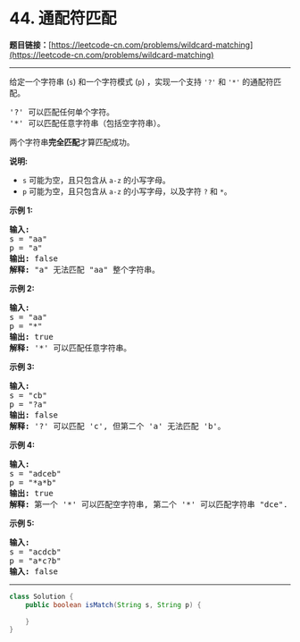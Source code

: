 # 44. 通配符匹配

**题目链接：**[https://leetcode-cn.com/problems/wildcard-matching](https://leetcode-cn.com/problems/wildcard-matching)

---

<div class="content__1Y2H">
 <div class="notranslate">
  <p>给定一个字符串&nbsp;(<code>s</code>) 和一个字符模式&nbsp;(<code>p</code>) ，实现一个支持&nbsp;<code>'?'</code>&nbsp;和&nbsp;<code>'*'</code>&nbsp;的通配符匹配。</p> 
  <pre class="language-text">'?' 可以匹配任何单个字符。
'*' 可以匹配任意字符串（包括空字符串）。
</pre> 
  <p>两个字符串<strong>完全匹配</strong>才算匹配成功。</p> 
  <p><strong>说明:</strong></p> 
  <ul> 
   <li><code>s</code>&nbsp;可能为空，且只包含从&nbsp;<code>a-z</code>&nbsp;的小写字母。</li> 
   <li><code>p</code>&nbsp;可能为空，且只包含从&nbsp;<code>a-z</code>&nbsp;的小写字母，以及字符&nbsp;<code>?</code>&nbsp;和&nbsp;<code>*</code>。</li> 
  </ul> 
  <p><strong>示例&nbsp;1:</strong></p> 
  <pre class="language-text"><strong>输入:</strong>
s = "aa"
p = "a"
<strong>输出:</strong> false
<strong>解释:</strong> "a" 无法匹配 "aa" 整个字符串。</pre> 
  <p><strong>示例&nbsp;2:</strong></p> 
  <pre class="language-text"><strong>输入:</strong>
s = "aa"
p = "*"
<strong>输出:</strong> true
<strong>解释:</strong>&nbsp;'*' 可以匹配任意字符串。
</pre> 
  <p><strong>示例&nbsp;3:</strong></p> 
  <pre class="language-text"><strong>输入:</strong>
s = "cb"
p = "?a"
<strong>输出:</strong> false
<strong>解释:</strong>&nbsp;'?' 可以匹配 'c', 但第二个 'a' 无法匹配 'b'。
</pre> 
  <p><strong>示例&nbsp;4:</strong></p> 
  <pre class="language-text"><strong>输入:</strong>
s = "adceb"
p = "*a*b"
<strong>输出:</strong> true
<strong>解释:</strong>&nbsp;第一个 '*' 可以匹配空字符串, 第二个 '*' 可以匹配字符串 "dce".
</pre> 
  <p><strong>示例&nbsp;5:</strong></p> 
  <pre class="language-text"><strong>输入:</strong>
s = "acdcb"
p = "a*c?b"
<strong>输入:</strong> false</pre> 
 </div>
</div>

---

```java
class Solution {
    public boolean isMatch(String s, String p) {
        
    }
}
```